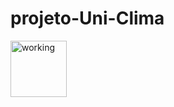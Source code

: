# projeto-Uni-Clima
<img height="90" title="working" src="https://github.com/Claitonok/projeto-Uni-Clima/Imagem-sistema
/Foto ao Ar Livre Viagem Imagem para Blog.mp4">


